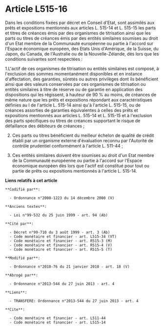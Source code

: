 # Article L515-16

Dans les conditions fixées par décret en Conseil d'Etat, sont assimilés aux prêts et expositions mentionnés aux articles L.
515-14 et L. 515-15 les parts et titres de créances émis par des organismes de titrisation ainsi que les parts ou titres de
créances émis par des entités similaires soumises au droit d'un Etat membre de la Communauté européenne ou partie à l'accord
sur l'Espace économique européen, des Etats Unis d'Amérique, de la Suisse, du Japon, du Canada, de l'Australie ou de la
Nouvelle-Zélande, dès lors que les conditions suivantes sont respectées : 

1.L'actif de ces organismes de titrisation ou entités similaires est composé, à l'exclusion des sommes momentanément
disponibles et en instance d'affectation, des garanties, sûretés ou autres privilèges dont ils bénéficient ainsi que des
valeurs conservées par ces organismes de titrisation ou entités similaires à titre de réserve ou de garantie en application
des dispositions qui les régissent, à hauteur de 90 % au moins, de créances de même nature que les prêts et expositions
répondant aux caractéristiques définies au I de l'article L. 515-14 ainsi qu'à l'article L. 515-15, ou de créances assorties
de garanties équivalentes à celles des prêts et expositions mentionnés aux articles L. 515-14 et L. 515-15 et à l'exclusion
des parts spécifiques ou titres de créances supportant le risque de défaillance des débiteurs de créances ; 

2. Ces parts ou titres bénéficient du meilleur échelon de qualité de crédit établi par un organisme externe d'évaluation
reconnu par l'Autorité de contrôle prudentiel conformément à l'article L. 511-44 ; 

3. Ces entités similaires doivent être soumises au droit d'un Etat membre de la Communauté européenne ou partie à l'accord
sur l'Espace économique européen dès lors que l'actif est constitué pour tout ou partie de prêts ou expositions mentionnés à
l'article L. 515-14.

**Liens relatifs à cet article**

	**Codifié par**:

	  - Ordonnance n°2000-1223 du 14 décembre 2000 (V)

	**Anciens textes**:

	  - Loi n°99-532 du 25 juin 1999 - art. 94 (Ab)

	**Cité par**:

	  - Décret n°99-710 du 3 août 1999 - art. 3 (Ab)
	  - Code monétaire et financier - art. L515-34 (VT)
	  - Code monétaire et financier - art. R515-3 (M)
	  - Code monétaire et financier - art. R515-4 (V)
	  - Code monétaire et financier - art. R515-5 (T)

	**Modifié par**:

	  - Ordonnance n°2010-76 du 21 janvier 2010 - art. 18 (V)

	**Abrogé par**:

	  - Ordonnance n°2013-544 du 27 juin 2013 - art. 4

	**Liens**:

	  - TRANSFERE: Ordonnance n°2013-544 du 27 juin 2013 - art. 4

	**Cite**:

	  - Code monétaire et financier - art. L511-44
	  - Code monétaire et financier - art. L515-14
